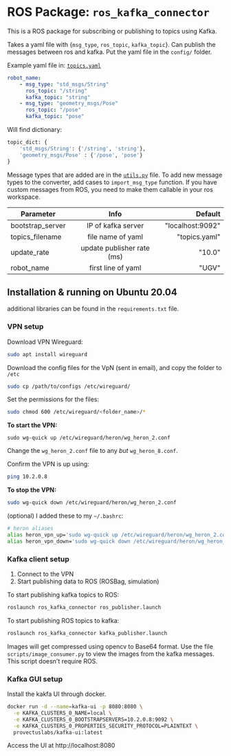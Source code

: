 # ROS Package: `ros_kafka_connector` 

This is a ROS package for subscribing or publishing to topics using Kafka. 

Takes a yaml file with {`msg_type`, `ros_topic`, `kafka_topic`}. Can publish the messages between ros and kafka. Put the yaml file in the `config/` folder. 

Example yaml file in: [`topics.yaml`](https://github.com/ethz-asl/ros-kafka-connector/blob/heron/config/topics.yaml)

```yaml
robot_name:
    - msg_type: "std_msgs/String"
      ros_topic: "/string"
      kafka_topic: "string"
    - msg_type: "geometry_msgs/Pose"
      ros_topic: "/pose"
      kafka_topic: "pose"
```

Will find dictionary:
```python
topic_dict: {
    'std_msgs/String': {'/string', 'string'},
    'geometry_msgs/Pose' : {'/pose', 'pose'}
}
```
Message types that are added are in the [`utils.py`](https://github.com/ethz-asl/ros-kafka-connector/blob/master/src/utils.py) file.  To add new message types to the converter, add cases to `import_msg_type` function. If you have custom messages from ROS, you need to make them callable in your ros workspace. 

| Parameter       |  Info           | Default  |
| ------------- |:-------------:| -----:|
| bootstrap_server      | IP of kafka server | "localhost:9092" |
| topics_filename      | file name of yaml      |  "topics.yaml" |
| update_rate | update publisher rate  (ms)  |    "10.0" |
| robot_name | first line of yaml |   "UGV" |


## Installation & running on Ubuntu 20.04
additional libraries can be found in the `requirements.txt` file.

### VPN setup

Download VPN Wireguard:
```bash
sudo apt install wireguard
```

Download the config files for the VpN (sent in email), and copy the folder to `/etc` 
```bash
sudo cp /path/to/configs /etc/wireguard/
```

Set the permissions for the files:
```bash
sudo chmod 600 /etc/wireguard/<folder_name>/*
```

**To start the VPN:**
```bahs
sudo wg-quick up /etc/wireguard/heron/wg_heron_2.conf
```
Change the `wg_heron_2.conf` file to any *but* `wg_heron_8.conf`.

Confirm the VPN is up using:
```bash
ping 10.2.0.8
```

**To stop the VPN:**
```bash
sudo wg-quick down /etc/wireguard/heron/wg_heron_2.conf
```

(optional) I added these to my `~/.bashrc`:
```bash
# heron aliases
alias heron_vpn_up='sudo wg-quick up /etc/wireguard/heron/wg_heron_2.conf'
alias heron_vpn_down='sudo wg-quick down /etc/wireguard/heron/wg_heron_2.conf'
```

### Kafka client setup

1. Connect to the VPN
2. Start publishing data to ROS (ROSBag, simulation)

To start publishing kafka topics to ROS:
```bash
roslaunch ros_kafka_connector ros_publisher.launch
```

To start publishing ROS topics to kafka:
```bash
roslaunch ros_kafka_connector kafka_publisher.launch
```
Images will get compressed using opencv to Base64 format. Use the file `scripts/image_consumer.py` to view the images from the kafka messages. This script doesn't require ROS.

### Kafka GUI setup

Install the kakfa UI through docker.

```bash
docker run -d --name=kafka-ui -p 8080:8080 \
  -e KAFKA_CLUSTERS_0_NAME=local \
  -e KAFKA_CLUSTERS_0_BOOTSTRAPSERVERS=10.2.0.8:9092 \
  -e KAFKA_CLUSTERS_0_PROPERTIES_SECURITY_PROTOCOL=PLAINTEXT \
  provectuslabs/kafka-ui:latest
```

Access the UI at http://localhost:8080


